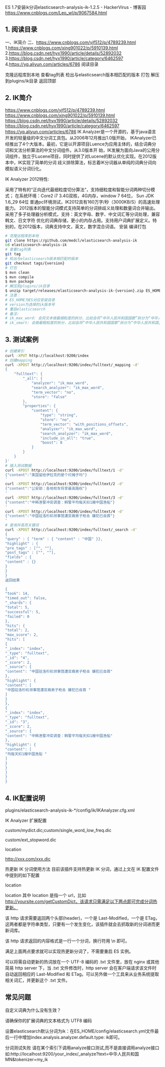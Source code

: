 ES 1.7安装ik分词elasticsearch-analysis-ik-1.2.5 - HackerVirus - 博客园 https://www.cnblogs.com/Leo_wl/p/9067584.html

## 1. 阅读目录

一、IK简介
二、https://www.cnblogs.com/yjf512/p/4789239.html
1.https://www.cnblogs.com/xing901022/p/5910139.html
2.https://blog.csdn.net/hyx1990/article/details/52892032
3.https://blog.csdn.net/hyx1990/article/category/6462597
4.https://yq.aliyun.com/articles/6786
阅读目录

克隆远程库到本地
查看tag列表
检出与elasticsearch版本相匹配的版本
打包
解压到plugins/ik目录
返回顶部

## 2. IK简介
https://www.cnblogs.com/yjf512/p/4789239.html
https://www.cnblogs.com/xing901022/p/5910139.html
https://blog.csdn.net/hyx1990/article/details/52892032
https://blog.csdn.net/hyx1990/article/category/6462597
https://yq.aliyun.com/articles/6786
IK Analyzer是一个开源的，基于java语言开发的轻量级的中文分词工具包。从2006年12月推出1.0版开始， IKAnalyzer已经推出了4个大版本。最初，它是以开源项目Luence为应用主体的，结合词典分词和文法分析算法的中文分词组件。从3.0版本开 始，IK发展为面向Java的公用分词组件，独立于Lucene项目，同时提供了对Lucene的默认优化实现。在2012版本中，IK实现了简单的分词 歧义排除算法，标志着IK分词器从单纯的词典分词向模拟语义分词衍化。

IK Analyzer 2012特性:

采用了特有的“正向迭代最细粒度切分算法“，支持细粒度和智能分词两种切分模式；
在系统环境：Core2 i7 3.4G双核，4G内存，window 7 64位， Sun JDK 1.6_29 64位 普通pc环境测试，IK2012具有160万字/秒（3000KB/S）的高速处理能力。
2012版本的智能分词模式支持简单的分词排歧义处理和数量词合并输出。
采用了多子处理器分析模式，支持：英文字母、数字、中文词汇等分词处理，兼容韩文、日文字符
优化的词典存储，更小的内存占用。支持用户词典扩展定义。特别的，在2012版本，词典支持中文，英文，数字混合词语。
安装
编译打包
```sh
# 克隆远程库到本地
git clone https://github.com/medcl/elasticsearch-analysis-ik
cd elasticsearch-analysis-ik
# 查看tag列表
git tag
# 检出与elasticsearch版本相匹配的版本
git checkout tags/{version}
# 打包
$ mvn clean
$ mvn compile
$ mvn package
# 解压到plugins/ik目录
$ unzip target/releases/elasticsearch-analysis-ik-{version}.zip ES_HOME/plugins/ik
# 注意：
# ES_HOME为ES对应安装目录
# version为选择的ik版本号
# 重启elasticsearch
# 备注:
# ik_max_word: 会将文本做最细粒度的拆分，比如会将“中华人民共和国国歌”拆分为“中华人民共和国,中华人民,中华,华人,人民共和国,人民,人,民,共和国,共和,和,国国,国歌”，会穷尽各种可能的组合；
# ik_smart: 会做最粗粒度的拆分，比如会将“中华人民共和国国歌”拆分为“中华人民共和国,国歌”。
```

## 3. 测试案例

```sh
# 创建索引
curl -XPUT http://localhost:9200/index
# 创建mapping
curl -XPOST http://localhost:9200/index/fulltext/_mapping -d'
{
    "fulltext": {
        "_all": {
            "analyzer": "ik_max_word",
            "search_analyzer": "ik_max_word",
            "term_vector": "no",
            "store": "false"
        },
        "properties": {
            "content": {
                "type": "string",
                "store": "no",
                "term_vector": "with_positions_offsets",
                "analyzer": "ik_max_word",
                "search_analyzer": "ik_max_word",
                "include_in_all": "true",
                "boost": 8
            }
        }
    }
}'
# 插入测试数据
curl -XPOST http://localhost:9200/index/fulltext/1 -d'
{"content":"美国留给伊拉克的是个烂摊子吗"}
'
curl -XPOST http://localhost:9200/index/fulltext/2 -d'
{"content":"公安部：各地校车将享最高路权"}
'
curl -XPOST http://localhost:9200/index/fulltext/3 -d'
{"content":"中韩渔警冲突调查：韩警平均每天扣1艘中国渔船"}
'
curl -XPOST http://localhost:9200/index/fulltext/4 -d'
{"content":"中国驻洛杉矶领事馆遭亚裔男子枪击 嫌犯已自首"}
'
# 查询并高亮关键词
curl -XPOST http://localhost:9200/index/fulltext/_search -d'
{
"query" : { "term" : { "content" : "中国" }},
"highlight" : {
"pre_tags" : ["", ""],
"post_tags" : ["", ""],
"fields" : {
"content" : {}
}
}
}
返回结果

{
"took": 14,
"timed_out": false,
"_shards": {
"total": 5,
"successful": 5,
"failed": 0
},
"hits": {
"total": 2,
"max_score": 2,
"hits": [
{
"_index": "index",
"_type": "fulltext",
"_id": "4",
"_score": 2,
"_source": {
"content": "中国驻洛杉矶领事馆遭亚裔男子枪击 嫌犯已自首"
},
"highlight": {
"content": [
"中国驻洛杉矶领事馆遭亚裔男子枪击 嫌犯已自首 "
]
}
},
{
"_index": "index",
"_type": "fulltext",
"_id": "3",
"_score": 2,
"_source": {
"content": "中韩渔警冲突调查：韩警平均每天扣1艘中国渔船"
},
"highlight": {
"content": [
"均每天扣1艘中国渔船 "
]
}
}
]
}
}
```

## 4. IK配置说明
plugins/elasticsearch-analysis-ik-*/config/ik/IKAnalyzer.cfg.xml

<!DOCTYPE properties SYSTEM "http://java.sun.com/dtd/properties.dtd">
IK Analyzer 扩展配置

custom/mydict.dic;custom/single_word_low_freq.dic

custom/ext_stopword.dic

location

http://xxx.com/xxx.dic

热更新 IK 分词使用方法
目前该插件支持热更新 IK 分词，通过上文在 IK 配置文件中提到的如下配置

<!--用户可以在这里配置远程扩展字典 -->
<entry key="remote_ext_dict">location</entry>
<!--用户可以在这里配置远程扩展停止词字典-->
<entry key="remote_ext_stopwords">location</entry>
其中 location 是指一个 url，比如 http://yoursite.com/getCustomDict，该请求只需满足以下两点即可完成分词热更新。

该 http 请求需要返回两个头部(header)，一个是 Last-Modified，一个是 ETag，这两者都是字符串类型，只要有一个发生变化，该插件就会去抓取新的分词进而更新词库。

该 http 请求返回的内容格式是一行一个分词，换行符用 \n 即可。

满足上面两点要求就可以实现热更新分词了，不需要重启 ES 实例。

可以将需自动更新的热词放在一个 UTF-8 编码的 .txt 文件里，放在 nginx 或其他简易 http server 下，当 .txt 文件修改时，http server 会在客户端请求该文件时自动返回相应的 Last-Modified 和 ETag。可以另外做一个工具来从业务系统提取相关词汇，并更新这个 .txt 文件。

## 常见问题
自定义词典为什么没有生效？

请确保你的扩展词典的文本格式为 UTF8 编码

设置elasticsearch默认分词为ik：在ES_HOME/config/elasticsearch.yml文件最后一行中增加index.analysis.analyzer.default.type: ik即可。

分词测试失败 请在某个索引下调用analyze接口测试,而不是直接调用analyze接口 如:http://localhost:9200/your_index/_analyze?text=中华人民共和国MN&tokenizer=my_ik